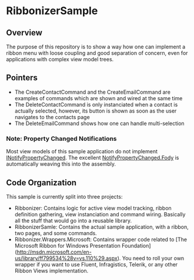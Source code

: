 RibbonizerSample
================

## Overview
The purpose of this repository is to show a way how one can implement a ribbon menu with loose coupling and good separation of concern, even for applications with complex view model trees.

## Pointers
* The CreateContactCommand and the CreateEmailCommand are examples of commands which are shown and wired at the same time
* The DeleteContactCommand is only instanciated when a contact is actually selected, however, its button is shown as soon as the user navigates to the contacts page
* The DeleteEmailCommand shows how one can handle multi-selection

### Note: Property Changed Notifications

Most view models of this sample application do not implement [INotifyPropertyChanged](http://msdn.microsoft.com/en-us/library/system.componentmodel.inotifypropertychanged.aspx). The excellent [NotifyPropertyChanged.Fody](https://raw.github.com/Fody/PropertyChanged) is automatically weaving this into the assembly.

## Code Organization
This sample is currently split into three projects:
* Ribbonizer: Contains logic for active view model tracking, ribbon definition gathering, view instanciation and command wiring. Basically all the stuff that would go into a reusable library.
* RibbonizerSamle: Contains the actual sample application, with a ribbon, two pages, and some commands.
* Ribbonizer.Wrappers.Microsoft: Contains wrapper code related to [The Microsoft Ribbon for Windows Presentation Foundation] (http://msdn.microsoft.com/en-us/library/ff799534%28v=vs.110%29.aspx). You need to roll your own wrapper if you want to use Fluent, Infragistics, Telerik, or any other Ribbon Views implementation.
